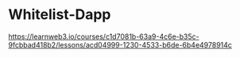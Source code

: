 # Whitelist-Dapp

https://learnweb3.io/courses/c1d7081b-63a9-4c6e-b35c-9fcbbad418b2/lessons/acd04999-1230-4533-b6de-6b4e4978914c
